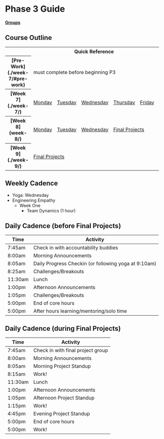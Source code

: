 # Phase 3 Guide

**[Groups](../../wiki/groups)**

## Course Outline

<table>
  <tr>
    <th colspan="7">Quick Reference</th>
  </tr>

  <tr>
    <th>[Pre-Work](./week-7/#pre-work)</th>
    <td colspan="6">must complete before beginning P3</td>
  </tr>

  <tr>
    <th>[Week 7](./week-7/)</th>
    <td><a href="./week-7/#monday">Monday</a></a></td>
    <td><a href="./week-7/#tuesday">Tuesday</a></td>
    <td><a href="./week-7/#wednesday">Wednesday</a></td>
    <td><a href="./week-7/#thursday">Thursday</a></td>
    <td><a href="./week-7/#friday">Friday</a></td>
    <td><a href="./week-7/#weekend">Weekend</a></td>
  </tr>

  <tr>
    <th>[Week 8](week-8/)</th>
    <td><a href="./week-8/#monday">Monday</a></a></td>
    <td><a href="./week-8/#tuesday">Tuesday</a></td>
    <td><a href="./week-8/#wednesday">Wednesday</a></td>
    <td colspan="3"><a href="./week-8/#final-projects">Final Projects</a></td>
  </tr>

  <tr>
    <th>[Week 9](./week-9/)</th>
    <td colspan="6"><a href="./week-8/#final-projects">Final Projects</a></td>
  </tr>
</table>

## Weekly Cadence

- Yoga: Wednesday
- Engineering Empathy
  - Week One
    - Team Dynamics (1 hour)

## Daily Cadence (before Final Projects)

Time    | Activity
---     | ---
7:45am  | Check in with accountability buddies
8:00am  | Morning Announcements
8:05am  | Daily Progress Checkin (or following yoga at 9:10am)
8:25am  | Challenges/Breakouts
11:30am | Lunch
1:00pm  | Afternoon Announcements
1:05pm  | Challenges/Breakouts
5:00pm  | End of core hours
5:00pm  | After hours learning/mentoring/solo time

## Daily Cadence (during Final Projects)

Time    | Activity
---     | ---
7:45am  | Check in with final project group
8:00am  | Morning Announcements
8:05am  | Morning Project Standup
8:15am  | Work!
11:30am | Lunch
1:00pm  | Afternoon Announcements
1:05pm  | Afternoon Project Standup
1:15pm  | Work!
4:45pm  | Evening Project Standup
5:00pm  | End of core hours
5:00pm  | Work!
